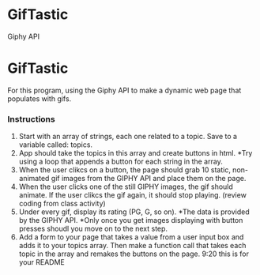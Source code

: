 # GifTastic
 Giphy API
# GifTastic
For this program, using the Giphy API to make a dynamic web page that populates with gifs.
### Instructions
1. Start with an array of strings, each one related to a topic.  Save to a variable called: topics.
2. App should take the topics in this array and create buttons in html.
*Try using a loop that appends a button for each string in the array.
3. When the user clikcs on a button, the page should grab 10 static, non-animated gif images from the GIPHY API and place them on the page.
4. When the user clicks one of the still GIPHY images, the gif should animate.  If the user clikcs the gif again, it should stop playing. (review coding from class activity)
5. Under every gif, display its rating (PG, G, so on).
*The data is provided by the GIPHY API.
*Only once you get images displaying with button presses shoudl you move on to the next step.
6. Add a form to your page that takes a value from a user input box and adds it to your topics array.  Then make a function call that takes each topic in the array and remakes the buttons on the page.
9:20
this is for your README